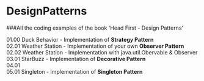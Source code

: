 # DesignPatterns
###All the coding examples of the book 'Head First - Design Patterns'





01.00 Duck Behavior - Implementation of **Strategy Pattern**<br />
02.01 Weather Station - Implementation of your own **Observer Pattern**<br />
02.02 Weather Station - Implementation with java.util.Obervable & Observer<br />
03.01 StarBuzz - Implementation of **Decorative Pattern** <br />
04.01  <br />
05.01 Singleton - Implementation of **Singleton Pattern** <br />

